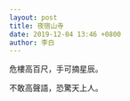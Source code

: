 ```yaml
---
layout: post
title: 夜宿山寺
date: 2019-12-04 13:46 +0800
author: 李白
---
```


危樓高百尺，手可摘星辰。

不敢高聲語，恐驚天上人。
